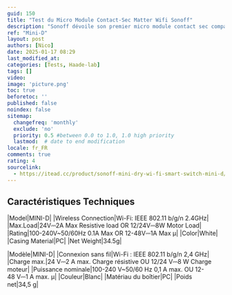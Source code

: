 ```yaml
---
guid: 150
title: "Test du Micro Module Contact-Sec Matter Wifi Sonoff"
description: "Sonoff dévoile son premier micro module contact sec compatible Matter/wifi le Mini-D"
ref: "Mini-D"
layout: post
authors: [Nico]
date: 2025-01-17 08:29
last_modified_at: 
categories: [Tests, Haade-lab]
tags: []
video: 
image: 'picture.png'
toc: true
beforetoc: ''
published: false
noindex: false
sitemap:
  changefreq: 'monthly'
  exclude: 'no'
  priority: 0.5 #between 0.0 to 1.0, 1.0 high priority
  lastmod:  # date to end modification
locale: fr_FR
comments: true
rating: 4 
sourcelink:
  - https://itead.cc/product/sonoff-mini-dry-wi-fi-smart-switch-mini-d/ref/122
---
```


## Caractéristiques Techniques

|Model|MINI-D|
|Wireless Connection|Wi-Fi: IEEE 802.11 b/g/n 2.4GHz|
|Max.Load|24V⎓2A Max Resistive load OR 12/24V⎓8W Motor Load|
|Rating|100-240V~50/60Hz 0.1A Max OR 12-48V⎓1A Max μ|
|Color|White|
|Casing Material|PC|
|Net Weight|34.5g|

|Modèle|MINI-D|
|Connexion sans fil|Wi-Fi : IEEE 802.11 b/g/n 2,4 GHz|
|Charge max.|24 V⎓2 A max. Charge résistive OU 12/24 V⎓8 W Charge moteur|
|Puissance nominale|100-240 V~50/60 Hz 0,1 A max. OU 12-48 V⎓1 A max. μ|
|Couleur|Blanc|
|Matériau du boîtier|PC|
|Poids net|34,5 g|